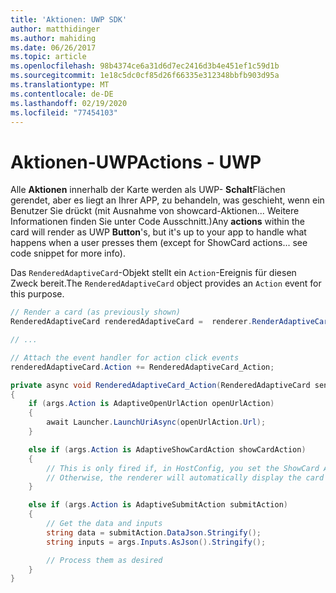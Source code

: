 ```yaml
---
title: 'Aktionen: UWP SDK'
author: matthidinger
ms.author: mahiding
ms.date: 06/26/2017
ms.topic: article
ms.openlocfilehash: 98b4374ce6a31d6d7ec2416d3b4e451ef1c59d1b
ms.sourcegitcommit: 1e18c5dc0cf85d26f66335e312348bbfb903d95a
ms.translationtype: MT
ms.contentlocale: de-DE
ms.lasthandoff: 02/19/2020
ms.locfileid: "77454103"
---
```

# <a name="actions---uwp"></a><span data-ttu-id="986a3-102">Aktionen-UWP</span><span class="sxs-lookup"><span data-stu-id="986a3-102">Actions - UWP</span></span>

<span data-ttu-id="986a3-103">Alle **Aktionen** innerhalb der Karte werden als UWP- **Schalt**Flächen gerendet, aber es liegt an Ihrer APP, zu behandeln, was geschieht, wenn ein Benutzer Sie drückt (mit Ausnahme von showcard-Aktionen... Weitere Informationen finden Sie unter Code Ausschnitt.)</span><span class="sxs-lookup"><span data-stu-id="986a3-103">Any **actions** within the card will render as UWP **Button**'s, but it's up to your app to handle what happens when a user presses them (except for ShowCard actions... see code snippet for more info).</span></span>

<span data-ttu-id="986a3-104">Das `RenderedAdaptiveCard`-Objekt stellt ein `Action`-Ereignis für diesen Zweck bereit.</span><span class="sxs-lookup"><span data-stu-id="986a3-104">The `RenderedAdaptiveCard` object provides an `Action` event for this purpose.</span></span>

```csharp
// Render a card (as previously shown)
RenderedAdaptiveCard renderedAdaptiveCard =  renderer.RenderAdaptiveCard(card);

// ...

// Attach the event handler for action click events
renderedAdaptiveCard.Action += RenderedAdaptiveCard_Action;

private async void RenderedAdaptiveCard_Action(RenderedAdaptiveCard sender, AdaptiveActionEventArgs args)
{
    if (args.Action is AdaptiveOpenUrlAction openUrlAction)
    {
        await Launcher.LaunchUriAsync(openUrlAction.Url);
    }

    else if (args.Action is AdaptiveShowCardAction showCardAction)
    {
        // This is only fired if, in HostConfig, you set the ShowCard ActionMode to Popup.
        // Otherwise, the renderer will automatically display the card inline without firing this event.
    }

    else if (args.Action is AdaptiveSubmitAction submitAction)
    {
        // Get the data and inputs
        string data = submitAction.DataJson.Stringify();
        string inputs = args.Inputs.AsJson().Stringify();

        // Process them as desired
    }
}
```

